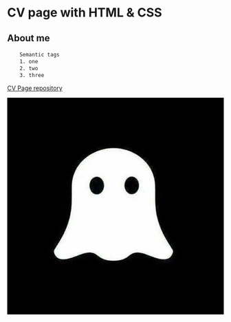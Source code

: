 # CV page with HTML & CSS

## About me

```
    Semantic tags
    1. one
    2. two
    3. three
```
[CV Page repository](https://08danilstepanov97.github.io/SV-Page/)

![image](assets/avatar3.jpg)